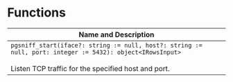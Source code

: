 # Functions

| Name and Description |
| --- |
| `pgsniff_start(iface?: string := null, host?: string := null, port: integer := 5432): object<IRowsInput>`<br /><br /> Listen TCP traffic for the specified host and port. |
